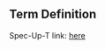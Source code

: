 ## Term Definition

Spec-Up-T link: <a href='https://weboftrust.github.io/WOT-terms/docs/glossary/self-authenticating'>here</a>
